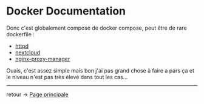 # Docker Documentation
Donc c'est globalement composé de docker compose, peut être de rare dockerfile :
- [httpd](./httpd/docker-compose.yaml) 
- [nextcloud](./nextcloud/docker-compose.yaml)
- [nginx-proxy-manager](./nginx-proxy-manager/docker-compose.yaml)



Ouais, c'est assez simple mais bon j'ai pas grand chose à faire a pars ça et le niveau n'est pas très èlevé dans tout les cas...

---
retour -> [Page principale](../README.md)